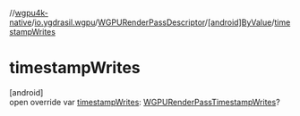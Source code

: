 //[wgpu4k-native](../../../../index.md)/[io.ygdrasil.wgpu](../../index.md)/[WGPURenderPassDescriptor](../index.md)/[[android]ByValue](index.md)/[timestampWrites](timestamp-writes.md)

# timestampWrites

[android]\
open override var [timestampWrites](timestamp-writes.md): [WGPURenderPassTimestampWrites](../../-w-g-p-u-render-pass-timestamp-writes/index.md)?